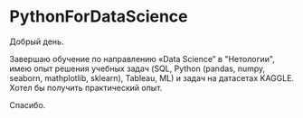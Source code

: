 # PythonForDataScience
 
Добрый день.

Завершаю обучение по направлению «Data Science” в "Нетологии", имею опыт решения учебных задач (SQL, Python (pandas, numpy, seaborn, mathplotlib, sklearn), Tableau, ML) и задач на датасетах KAGGLE. Хотел бы получить практический опыт.

Спасибо.